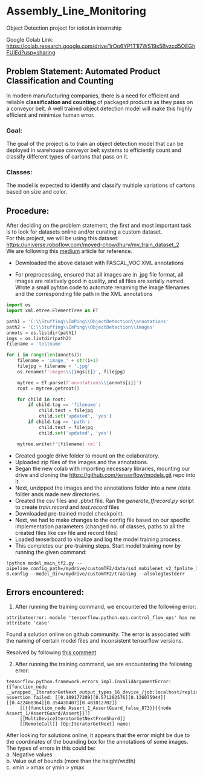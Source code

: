 # Assembly_Line_Monitoring
Object Detection project for iotiot.in internship

Google Colab Link: https://colab.research.google.com/drive/1rOo6YP1T1l7WS19s5Bvzcd5OEGhFUIEd?usp=sharing

## Problem Statement: Automated Product Classification and Counting
In modern manufacturing companies, there is a need for efficient and reliable **classification and counting** of packaged products as they pass on a conveyor belt. A well trained object detection model will make this highly efficient and minimize human error.
### Goal:
The goal of the project is to train an object detection model that can be deployed in warehouse conveyor belt systems to efficiently count and classify different types of cartons that pass on it.

### Classes:
The model is expected to identify and classify multiple variations of cartons based on size and color.

## Procedure:

After deciding on the problem statement, the first and most important task is to look for datasets online and/or curating a custom dataset.  
For this project, we will be using this dataset: https://universe.roboflow.com/moyed-chowdhury/mv_train_dataset_2  
We are following this [medium](https://medium.com/analytics-vidhya/training-a-model-for-custom-object-detection-tf-2-x-on-google-colab-4507f2cc6b80) article for reference.

* Downloaded the above dataset with PASCAL_VOC XML annotations

* For preprocessing, ensured that all images are in .jpg file format, all images are relatively good in quality, and all files are serially named.  
Wrote a small pyhton code to automate renaming the image filenames and the corresponding file path in the XML annotations

```py
import os
import xml.etree.ElementTree as ET

path1 = 'C:\\Stuffing\\ImPing\\ObjectDetection\\annotations'
path2 = 'C:\\Stuffing\\ImPing\\ObjectDetection\\images'
annots = os.listdir(path1)
imgs = os.listdir(path2)
filename = 'testname'

for i in range(len(annots)):
    filename = 'image_' + str(i+1)
    filejpg = filename + '.jpg'
    os.rename(f'images\\{imgs[i]}', filejpg)

    mytree = ET.parse(f'annotations\\{annots[i]}')
    root = mytree.getroot()

    for child in root:
        if child.tag == 'filename':
            child.text = filejpg
            child.set('updated', 'yes')
        if child.tag == 'path':
            child.text = filejpg
            child.set('updated', 'yes')

    mytree.write(f'{filename}.xml')
```
* Created google drive folder to mount on the colaboratory.
* Uploaded zip files of the images and the annotations.
* Began the new colab with importing necessary libraries, mounting our drive and cloning the https://github.com/tensorflow/models.git repo into it.
* Next, unzipped the images and the annotations folder into a new /data folder ands made new directories.
* Created the csv files and .pbtxt file. Ran the *generate_tfrecord.py* script to create *train.record* and *test.record* files
* Downloaded pre-trained model checkpoint.
* Next, we had to make changes to the config file based on our specific implementation parameters (changed no. of classes, paths to all the created files like csv file and record files)
* Loaded tenserboard to visalize and log the model training process.
* This completes our pre-training steps. Start model training now by running the given command:
```
!python model_main_tf2.py --pipeline_config_path=/mydrive/customTF2/data/ssd_mobilenet_v2_fpnlite_320x320_coco17_tpu-8.config --model_dir=/mydrive/customTF2/training --alsologtostderr
```

## Errors encountered:
1. After running the training command, we encountered the following error:
```
attributeerror: module 'tensorflow.python.ops.control_flow_ops' has no attribute 'case'
```
Found a solution online on github community. The error is associated with the naming of certain model files and inconsistent tensorflow versions.  

Resolved by following [this comment](https://github.com/tensorflow/models/issues/11099#issuecomment-1902615454)  

2. After running the training command, we are encountering the following error:
```
tensorflow.python.framework.errors_impl.InvalidArgumentError: {{function_node __wrapped__IteratorGetNext_output_types_16_device_/job:localhost/replica:0/task:0/device:CPU:0}} assertion failed: [[0.109177209][0.571202576][0.136075944]] [[0.422468364][0.354430407][0.481012702]]
	 [[{{function_node Assert_1_AssertGuard_false_873}}{{node Assert_1/AssertGuard/Assert}}]]
	 [[MultiDeviceIteratorGetNextFromShard]]
	 [[RemoteCall]] [Op:IteratorGetNext] name:
```
After looking for solutions online, it appears that the error might be due to the coordinates of the bounding box for the annotations of some images.  
The types of errors in this could be:  
	a. Negative values  
	b. Value out of bounds (more than the height/width)  
	c. xmin > xmax or ymin > ymax  

